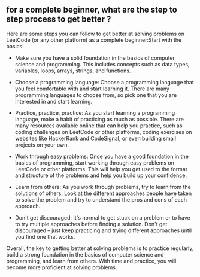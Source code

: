 ## for a complete beginner, what are the step to step process to get better ? 

Here are some steps you can follow to get better at solving problems on LeetCode (or any other platform) as a complete beginner:Start with the basics: 

* Make sure you have a solid foundation in the basics of computer science and programming. This includes concepts such as data types, variables, loops, arrays, strings, and functions.

* Choose a programming language: Choose a programming language that you feel comfortable with and start learning it. There are many programming languages to choose from, so pick one that you are interested in and start learning.

* Practice, practice, practice: As you start learning a programming language, make a habit of practicing as much as possible. There are many resources available online that can help you practice, such as coding challenges on LeetCode or other platforms, coding exercises on websites like HackerRank and CodeSignal, or even building small projects on your own.

* Work through easy problems: Once you have a good foundation in the basics of programming, start working through easy problems on LeetCode or other platforms. This will help you get used to the format and structure of the problems and help you build up your confidence.

* Learn from others: As you work through problems, try to learn from the solutions of others. Look at the different approaches people have taken to solve the problem and try to understand the pros and cons of each approach.

* Don't get discouraged: It's normal to get stuck on a problem or to have to try multiple approaches before finding a solution. Don't get discouraged – just keep practicing and trying different approaches until you find one that works.

Overall, the key to getting better at solving problems is to practice regularly, build a strong foundation in the basics of computer science and programming, and learn from others. With time and practice, you will become more proficient at solving problems.


